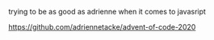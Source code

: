 trying to be as good as adrienne when it comes to javasript

https://github.com/adriennetacke/advent-of-code-2020
